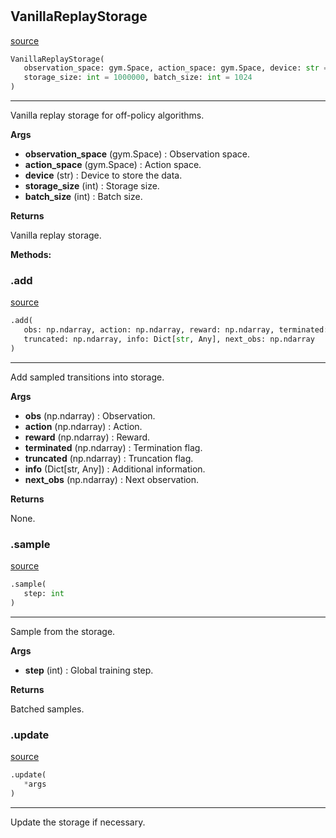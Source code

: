 #


## VanillaReplayStorage
[source](https://github.com/RLE-Foundation/rllte/blob/main/rllte/xploit/storage/vanilla_replay_storage.py/#L35)
```python 
VanillaReplayStorage(
   observation_space: gym.Space, action_space: gym.Space, device: str = 'cpu',
   storage_size: int = 1000000, batch_size: int = 1024
)
```


---
Vanilla replay storage for off-policy algorithms.


**Args**

* **observation_space** (gym.Space) : Observation space.
* **action_space** (gym.Space) : Action space.
* **device** (str) : Device to store the data.
* **storage_size** (int) : Storage size.
* **batch_size** (int) : Batch size.


**Returns**

Vanilla replay storage.


**Methods:**


### .add
[source](https://github.com/RLE-Foundation/rllte/blob/main/rllte/xploit/storage/vanilla_replay_storage.py/#L80)
```python
.add(
   obs: np.ndarray, action: np.ndarray, reward: np.ndarray, terminated: np.ndarray,
   truncated: np.ndarray, info: Dict[str, Any], next_obs: np.ndarray
)
```

---
Add sampled transitions into storage.


**Args**

* **obs** (np.ndarray) : Observation.
* **action** (np.ndarray) : Action.
* **reward** (np.ndarray) : Reward.
* **terminated** (np.ndarray) : Termination flag.
* **truncated** (np.ndarray) : Truncation flag.
* **info** (Dict[str, Any]) : Additional information.
* **next_obs** (np.ndarray) : Next observation.


**Returns**

None.

### .sample
[source](https://github.com/RLE-Foundation/rllte/blob/main/rllte/xploit/storage/vanilla_replay_storage.py/#L114)
```python
.sample(
   step: int
)
```

---
Sample from the storage.


**Args**

* **step** (int) : Global training step.


**Returns**

Batched samples.

### .update
[source](https://github.com/RLE-Foundation/rllte/blob/main/rllte/xploit/storage/vanilla_replay_storage.py/#L139)
```python
.update(
   *args
)
```

---
Update the storage if necessary.

